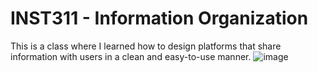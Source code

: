 # INST311 -  Information Organization 
This is a class where I learned how to design platforms that share information with users in a clean and easy-to-use manner.
![image](https://github.com/user-attachments/assets/0d0ccf53-bb30-4e5e-9686-bdcb3250c4e3)


